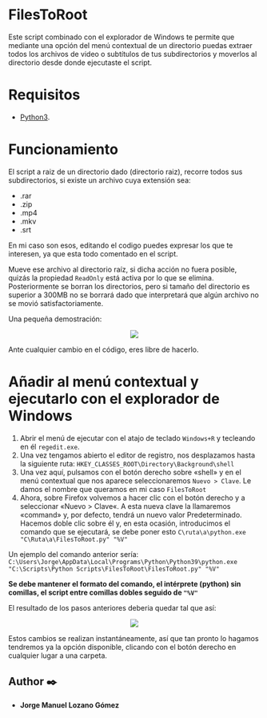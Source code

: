 # FilesToRoot
Este script combinado con el explorador de Windows te permite que mediante una opción del menú contextual de un directorio puedas extraer todos los archivos de video o subtítulos de tus subdirectorios y moverlos al directorio desde donde ejecutaste el script.

# Requisitos

* [Python3](https://www.python.org/downloads/).

# Funcionamiento

El script a raiz de un directorio dado (directorio raiz), recorre todos sus subdirectorios, si existe un archivo cuya extensión sea:
* .rar
* .zip
* .mp4
* .mkv
* .srt

En mi caso son esos, editando el codigo puedes expresar los que te interesen, ya que esta todo comentado en el script.

Mueve ese archivo al directorio raíz, si dicha acción no fuera posible, quizás la propiedad ```ReadOnly``` está activa por lo que se elimina. Posteriormente se borran los directorios, pero si tamaño del directorio es superior a 300MB no se borrará dado que interpretará que algún archivo no se movió satisfactoriamente.

Una pequeña demostración:

<p align="center"><img src="http://g.recordit.co/EFqpGmOTdc.gif"></p>

Ante cualquier cambio en el código, eres libre de hacerlo.


# Añadir al menú contextual y ejecutarlo con el explorador de Windows

1. Abrir el menú de ejecutar con el atajo de teclado ```Windows+R``` y tecleando en él ```regedit.exe```.
2. Una vez tengamos abierto el editor de registro, nos desplazamos hasta la siguiente ruta:
    ```HKEY_CLASSES_ROOT\Directory\Background\shell```
3. Una vez aquí, pulsamos con el botón derecho sobre «shell» y en el menú contextual que nos aparece seleccionaremos ```Nuevo > Clave```. Le damos el nombre que queramos en mi caso ```FilesToRoot```
4. Ahora, sobre Firefox volvemos a hacer clic con el botón derecho y a seleccionar «Nuevo > Clave«. A esta nueva clave la llamaremos «command» y, por defecto, tendrá un nuevo valor Predeterminado. Hacemos doble clic sobre él y, en esta ocasión, introducimos el comando que se ejecutará, se debe poner esto ```C\ruta\a\python.exe "C\Ruta\a\FilesToRoot.py" "%V"```

Un ejemplo del comando anterior sería: ```C:\Users\Jorge\AppData\Local\Programs\Python\Python39\python.exe "C:\Scripts\Python Scripts\FilesToRoot\FilesToRoot.py" "%V"```

**Se debe mantener el formato del comando, el intérprete (python) sin comillas, el script entre comillas dobles seguido de ```"%V"```**

El resultado de los pasos anteriores deberia quedar tal que así:
<p align="center"><img src = "https://i.ibb.co/NCGTzMC/filestoroot.png"></p>

Estos cambios se realizan instantáneamente, así que tan pronto lo hagamos tendremos ya la opción disponible, clicando con el botón derecho en cualquier lugar a una carpeta.

## Author ✒️

* **Jorge Manuel Lozano Gómez**
